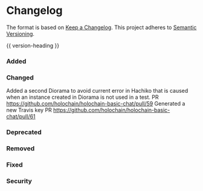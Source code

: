 # Changelog
The format is based on [Keep a Changelog](https://keepachangelog.com/en/1.0.0/).
This project adheres to [Semantic Versioning](https://semver.org/spec/v2.0.0.html).

{{ version-heading }}

### Added

### Changed
Added a second Diorama to avoid current error in Hachiko that is caused when an instance created in Diorama is not used in a test. PR https://github.com/holochain/holochain-basic-chat/pull/59
Generated a new Travis key PR https://github.com/holochain/holochain-basic-chat/pull/61
### Deprecated

### Removed

### Fixed

### Security
